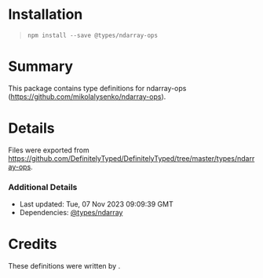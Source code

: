 # Installation
> `npm install --save @types/ndarray-ops`

# Summary
This package contains type definitions for ndarray-ops (https://github.com/mikolalysenko/ndarray-ops).

# Details
Files were exported from https://github.com/DefinitelyTyped/DefinitelyTyped/tree/master/types/ndarray-ops.

### Additional Details
 * Last updated: Tue, 07 Nov 2023 09:09:39 GMT
 * Dependencies: [@types/ndarray](https://npmjs.com/package/@types/ndarray)

# Credits
These definitions were written by .
